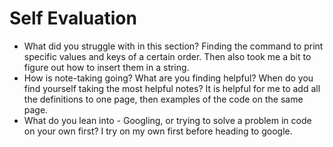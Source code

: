 # Self Evaluation

- What did you struggle with in this section?
Finding the command to print specific values and keys of a certain order. Then also took me a bit to figure out how to insert them in a string.
- How is note-taking going? What are you finding helpful? When do you find yourself taking the most helpful notes?
It is helpful for me to add all the definitions to one page, then examples of the code on the same page.
- What do you lean into - Googling, or trying to solve a problem in code on your own first?
I try on my own first before heading to google.
